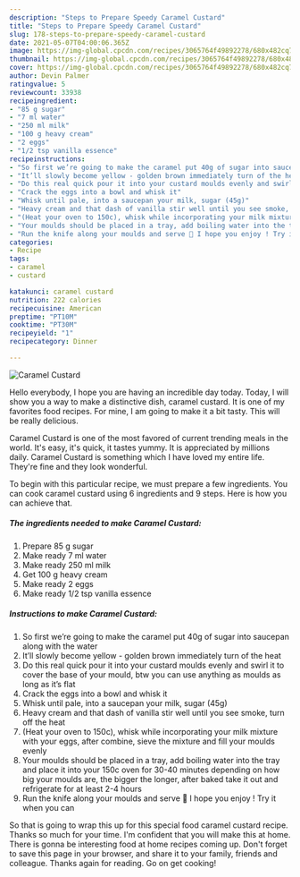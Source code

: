 ```yaml
---
description: "Steps to Prepare Speedy Caramel Custard"
title: "Steps to Prepare Speedy Caramel Custard"
slug: 178-steps-to-prepare-speedy-caramel-custard
date: 2021-05-07T04:00:06.365Z
image: https://img-global.cpcdn.com/recipes/3065764f49892278/680x482cq70/caramel-custard-recipe-main-photo.jpg
thumbnail: https://img-global.cpcdn.com/recipes/3065764f49892278/680x482cq70/caramel-custard-recipe-main-photo.jpg
cover: https://img-global.cpcdn.com/recipes/3065764f49892278/680x482cq70/caramel-custard-recipe-main-photo.jpg
author: Devin Palmer
ratingvalue: 5
reviewcount: 33938
recipeingredient:
- "85 g sugar"
- "7 ml water"
- "250 ml milk"
- "100 g heavy cream"
- "2 eggs"
- "1/2 tsp vanilla essence"
recipeinstructions:
- "So first we’re going to make the caramel put 40g of sugar into saucepan along with the water"
- "It’ll slowly become yellow - golden brown immediately turn of the heat"
- "Do this real quick pour it into your custard moulds evenly and swirl it to cover the base of your mould, btw you can use anything as moulds as long as it’s flat"
- "Crack the eggs into a bowl and whisk it"
- "Whisk until pale, into a saucepan your milk, sugar (45g)"
- "Heavy cream and that dash of vanilla stir well until you see smoke, turn off the heat"
- "(Heat your oven to 150c), whisk while incorporating your milk mixture with your eggs, after combine, sieve the mixture and fill your moulds evenly"
- "Your moulds should be placed in a tray, add boiling water into the tray and place it into your 150c oven for 30-40 minutes depending on how big your moulds are, the bigger the longer, after baked take it out and refrigerate for at least 2-4 hours"
- "Run the knife along your moulds and serve 🤤 I hope you enjoy ! Try it when you can"
categories:
- Recipe
tags:
- caramel
- custard

katakunci: caramel custard 
nutrition: 222 calories
recipecuisine: American
preptime: "PT10M"
cooktime: "PT30M"
recipeyield: "1"
recipecategory: Dinner

---
```



![Caramel Custard](https://img-global.cpcdn.com/recipes/3065764f49892278/680x482cq70/caramel-custard-recipe-main-photo.jpg)

Hello everybody, I hope you are having an incredible day today. Today, I will show you a way to make a distinctive dish, caramel custard. It is one of my favorites food recipes. For mine, I am going to make it a bit tasty. This will be really delicious.

Caramel Custard is one of the most favored of current trending meals in the world. It's easy, it's quick, it tastes yummy. It is appreciated by millions daily. Caramel Custard is something which I have loved my entire life. They're fine and they look wonderful.




To begin with this particular recipe, we must prepare a few ingredients. You can cook caramel custard using 6 ingredients and 9 steps. Here is how you can achieve that.

<!--inarticleads1-->

##### The ingredients needed to make Caramel Custard:

1. Prepare 85 g sugar
1. Make ready 7 ml water
1. Make ready 250 ml milk
1. Get 100 g heavy cream
1. Make ready 2 eggs
1. Make ready 1/2 tsp vanilla essence




<!--inarticleads2-->

##### Instructions to make Caramel Custard:

1. So first we’re going to make the caramel put 40g of sugar into saucepan along with the water
1. It’ll slowly become yellow - golden brown immediately turn of the heat
1. Do this real quick pour it into your custard moulds evenly and swirl it to cover the base of your mould, btw you can use anything as moulds as long as it’s flat
1. Crack the eggs into a bowl and whisk it
1. Whisk until pale, into a saucepan your milk, sugar (45g)
1. Heavy cream and that dash of vanilla stir well until you see smoke, turn off the heat
1. (Heat your oven to 150c), whisk while incorporating your milk mixture with your eggs, after combine, sieve the mixture and fill your moulds evenly
1. Your moulds should be placed in a tray, add boiling water into the tray and place it into your 150c oven for 30-40 minutes depending on how big your moulds are, the bigger the longer, after baked take it out and refrigerate for at least 2-4 hours
1. Run the knife along your moulds and serve 🤤 I hope you enjoy ! Try it when you can




So that is going to wrap this up for this special food caramel custard recipe. Thanks so much for your time. I'm confident that you will make this at home. There is gonna be interesting food at home recipes coming up. Don't forget to save this page in your browser, and share it to your family, friends and colleague. Thanks again for reading. Go on get cooking!
